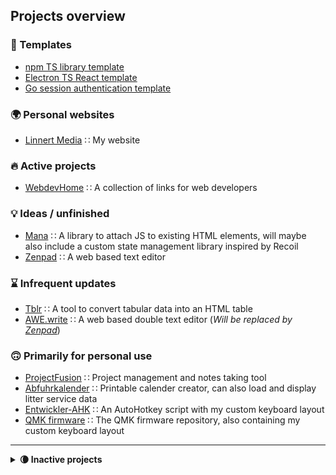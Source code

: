 ## Projects overview

### 📄 Templates

- [npm TS library template](https://github.com/alinnert/npm-ts-library)
- [Electron TS React template](https://github.com/alinnert/electron-ts-react-template)
- [Go session authentication template](https://github.com/alinnert/go-session-auth-template)

### 🌍 Personal websites

- [Linnert Media](https://github.com/alinnert/linnertmedia) ∷ My website

### 🔥 Active projects

- [WebdevHome](https://github.com/webdevhome/webdevhome.github.io) ∷ A collection of links for web developers

### 💡 Ideas / unfinished

- [Mana](https://github.com/alinnert/mana) ∷ A library to attach JS to existing HTML elements, will maybe also include a custom state management library inspired by Recoil
- [Zenpad](https://github.com/alinnert/zenpad) ∷ A web based text editor

### ⌛️ Infrequent updates

- [Tblr](https://github.com/alinnert/tblr) ∷ A tool to convert tabular data into an HTML table
- [AWE.write](https://github.com/alinnert/awewrite) ∷ A web based double text editor (*Will be replaced by [Zenpad](https://github.com/alinnert/zenpad)*)

### 🙃 Primarily for personal use

- [ProjectFusion](https://github.com/alinnert/project-fusion) ∷ Project management and notes taking tool
- [Abfuhrkalender](https://github.com/alinnert/abfuhrkalender) ∷ Printable calender creator, can also load and display litter service data
- [Entwickler-AHK](https://github.com/alinnert/entwickler-ahk) ∷ An AutoHotkey script with my custom keyboard layout
- [QMK firmware](https://github.com/alinnert/qmk_firmware) ∷ The QMK firmware repository, also containing my custom keyboard layout

<hr>

<details>
  <summary><strong>🌘 Inactive projects</strong></summary>

  ### ❓ Unknown / no plans currently

  - [Bookmarks](https://github.com/alinnert/bookmarks) ∷ Self hostet bookmarks tool (*Maybe I'll look into this at a later point in time*)
  - [Markdown CLI](https://github.com/alinnert/markdown-cli) ∷ A CLI tool to quickly convert markdown to html (*I don't need it anymore*)
  - [Protofiles](https://github.com/alinnert/protofiles) ∷ Tool to create new files by templates (*Not sure if I'll continue working on this*)
  - [SSH Tool](https://github.com/alinnert/sshtool) ∷ SSH tools with planned GUI (*Not sure if I'll continue working on this*)
  - [TState](https://github.com/alinnert/tstate) ∷ State management library (*It's not needed anymore*)
  - [Type Case](https://github.com/alinnert/type-case) ∷ Text editor for ChromeOS (*Will probably be replaced by [Zenpad](https://github.com/alinnert/zenpad)*)

  ### 🧹 Craft CMS 2 Plugins (no active development)

  - [Vistor Counter](https://github.com/alinnert/craft-plugin-visitorcounter)
  - [XLS2HTML Twig Filter](https://github.com/alinnert/craft-plugin-xls2html-twig-filter)

  ### 📦 Archived

  - [Lumen Auth Reference](https://github.com/alinnert/lumen-auth-reference)
</details>
